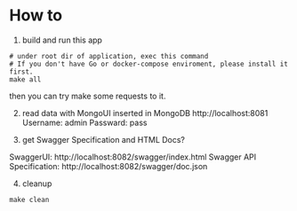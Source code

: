 # How to 

1. build and run this app
```shell
# under root dir of application, exec this command
# If you don't have Go or docker-compose enviroment, please install it first.
make all
```

then you can try make some requests to it.


2. read data with MongoUI inserted in MongoDB
http://localhost:8081
Username: admin
Passward: pass


3. get Swagger Specification and HTML Docs?

SwaggerUI: http://localhost:8082/swagger/index.html
Swagger API Specification: http://localhost:8082/swagger/doc.json

4. cleanup 
```shell
make clean
```